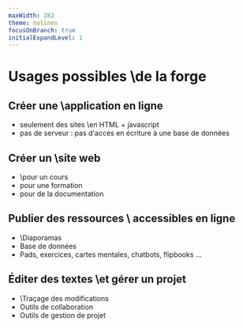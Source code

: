 ```yaml
---
maxWidth: 282
theme: nolines
focusOnBranch: true
initialExpandLevel: 1
---
```


# Usages possibles \\de la forge

## Créer une \\application en ligne
- seulement des sites \\en HTML + javascript
- pas de serveur : pas d'accès en écriture à une base de données 

## Créer un \\site web
- \\pour un cours
- pour une formation
- pour de la documentation

## Publier des ressources \\ accessibles en ligne
- \\Diaporamas
- Base de données
- Pads, exercices, cartes mentales, chatbots, flipbooks  …

## Éditer des textes \\et gérer un projet
- \\Traçage des modifications
- Outils de collaboration
- Outils de gestion de projet